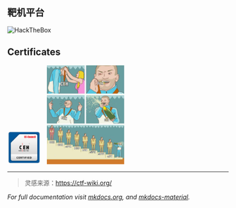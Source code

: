 

## 靶机平台

![HackTheBox](https://www.hackthebox.com/badge/image/688543)

<script src="./static/js/THM_badge_585269.js"></script> 


## Certificates 

<div data-iframe-width="150" data-iframe-height="270" data-share-badge-id="22441f3b-1b15-4c88-8d1c-ea093558dcca" data-share-badge-host="https://www.credly.com"></div><script type="text/javascript" async src="//cdn.credly.com/assets/utilities/embed.js"></script>

<div data-iframe-width="150" data-iframe-height="270" data-share-badge-id="e52c4cc0-ffb8-4099-8c39-255b16ce434c" data-share-badge-host="https://www.credly.com"></div><script type="text/javascript" async src="//cdn.credly.com/assets/utilities/embed.js"></script>


<div>
  <img src="./static/img/ECC0935718624.png" alt="CEH_2E345519D3F7" style="width: 15%; margin-right: 2%;">
  <img src="./static/img/meme-CEH.JPG" alt="meme" style="width: 35%;">
</div>



---

> 灵感来源：https://ctf-wiki.org/

*For full documentation visit [mkdocs.org](https://www.mkdocs.org),* *and [mkdocs-material](https://squidfunk.github.io/mkdocs-material/publishing-your-site/).*
